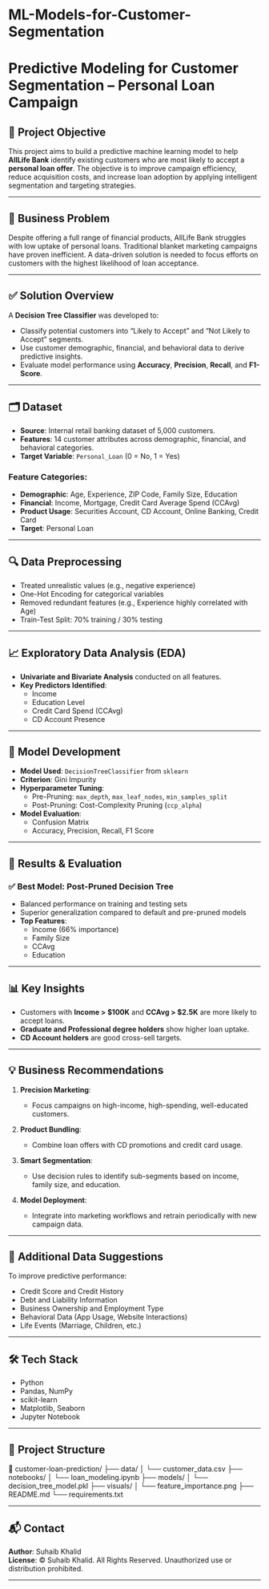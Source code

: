 # ML-Models-for-Customer-Segmentation

# Predictive Modeling for Customer Segmentation – Personal Loan Campaign

## 📌 Project Objective

This project aims to build a predictive machine learning model to help **AllLife Bank** identify existing customers who are most likely to accept a **personal loan offer**. The objective is to improve campaign efficiency, reduce acquisition costs, and increase loan adoption by applying intelligent segmentation and targeting strategies.

---

## 🧠 Business Problem

Despite offering a full range of financial products, AllLife Bank struggles with low uptake of personal loans. Traditional blanket marketing campaigns have proven inefficient. A data-driven solution is needed to focus efforts on customers with the highest likelihood of loan acceptance.

---

## ✅ Solution Overview

A **Decision Tree Classifier** was developed to:
- Classify potential customers into “Likely to Accept” and “Not Likely to Accept” segments.
- Use customer demographic, financial, and behavioral data to derive predictive insights.
- Evaluate model performance using **Accuracy**, **Precision**, **Recall**, and **F1-Score**.

---

## 🗂 Dataset

- **Source**: Internal retail banking dataset of 5,000 customers.
- **Features**: 14 customer attributes across demographic, financial, and behavioral categories.
- **Target Variable**: `Personal_Loan` (0 = No, 1 = Yes)

### Feature Categories:
- **Demographic**: Age, Experience, ZIP Code, Family Size, Education
- **Financial**: Income, Mortgage, Credit Card Average Spend (CCAvg)
- **Product Usage**: Securities Account, CD Account, Online Banking, Credit Card
- **Target**: Personal Loan

---

## 🔍 Data Preprocessing

- Treated unrealistic values (e.g., negative experience)
- One-Hot Encoding for categorical variables
- Removed redundant features (e.g., Experience highly correlated with Age)
- Train-Test Split: 70% training / 30% testing

---

## 📈 Exploratory Data Analysis (EDA)

- **Univariate and Bivariate Analysis** conducted on all features.
- **Key Predictors Identified**:
  - Income
  - Education Level
  - Credit Card Spend (CCAvg)
  - CD Account Presence

---

## 🤖 Model Development

- **Model Used**: `DecisionTreeClassifier` from `sklearn`
- **Criterion**: Gini Impurity
- **Hyperparameter Tuning**:
  - Pre-Pruning: `max_depth`, `max_leaf_nodes`, `min_samples_split`
  - Post-Pruning: Cost-Complexity Pruning (`ccp_alpha`)
- **Model Evaluation**:
  - Confusion Matrix
  - Accuracy, Precision, Recall, F1 Score

---

## 🧪 Results & Evaluation

### ✅ Best Model: **Post-Pruned Decision Tree**

- Balanced performance on training and testing sets
- Superior generalization compared to default and pre-pruned models
- **Top Features**:
  - Income (66% importance)
  - Family Size
  - CCAvg
  - Education

---

## 📊 Key Insights

- Customers with **Income > $100K** and **CCAvg > $2.5K** are more likely to accept loans.
- **Graduate and Professional degree holders** show higher loan uptake.
- **CD Account holders** are good cross-sell targets.

---

## 💡 Business Recommendations

1. **Precision Marketing**:
   - Focus campaigns on high-income, high-spending, well-educated customers.

2. **Product Bundling**:
   - Combine loan offers with CD promotions and credit card usage.

3. **Smart Segmentation**:
   - Use decision rules to identify sub-segments based on income, family size, and education.

4. **Model Deployment**:
   - Integrate into marketing workflows and retrain periodically with new campaign data.

---

## 🧱 Additional Data Suggestions

To improve predictive performance:
- Credit Score and Credit History
- Debt and Liability Information
- Business Ownership and Employment Type
- Behavioral Data (App Usage, Website Interactions)
- Life Events (Marriage, Children, etc.)

---

## 🛠 Tech Stack

- Python
- Pandas, NumPy
- scikit-learn
- Matplotlib, Seaborn
- Jupyter Notebook

---

## 📂 Project Structure
📁 customer-loan-prediction/
├── data/
│ └── customer_data.csv
├── notebooks/
│ └── loan_modeling.ipynb
├── models/
│ └── decision_tree_model.pkl
├── visuals/
│ └── feature_importance.png
├── README.md
└── requirements.txt


---

## 📬 Contact

**Author**: Suhaib Khalid  
**License**: © Suhaib Khalid. All Rights Reserved. Unauthorized use or distribution prohibited.

---


